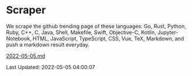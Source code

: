 # Scraper

We scrape the github trending page of these languages: Go, Rust, Python, Ruby, C++, C, Java, Shell, Makefile, Swift, Objective-C, Kotlin, Jupyter-Notebook, HTML, JavaScript, TypeScript, CSS, Vue, TeX, Markdown, and push a markdown result everyday.

[2022-05-05.md](https://github.com/yangwenmai/github-trending-backup/blob/master/2022-05-05.md)

Last Updated: 2022-05-05 04:00:07